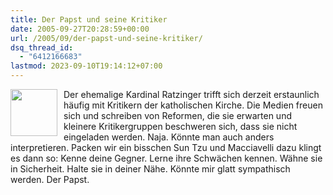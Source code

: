 ```yaml
---
title: Der Papst und seine Kritiker
date: 2005-09-27T20:28:59+00:00
url: /2005/09/der-papst-und-seine-kritiker/
dsq_thread_id:
  - "6412166683"
lastmod: 2023-09-10T19:14:12+07:00
---
```

<img src="/images/105.jpg" style="height:75px;width:75px;float:left;margin-right:10px;" />Der ehemalige Kardinal Ratzinger trifft sich derzeit erstaunlich häufig mit Kritikern der katholischen Kirche. Die Medien freuen sich und schreiben von Reformen, die sie erwarten und kleinere Kritikergruppen beschweren sich, dass sie nicht eingeladen werden. Naja. Könnte man auch anders interpretieren. Packen wir ein bisschen Sun Tzu und Macciavelli dazu klingt es dann so: Kenne deine Gegner. Lerne ihre Schwächen kennen. Wähne sie in Sicherheit. Halte sie in deiner Nähe. Könnte mir glatt sympathisch werden. Der Papst.
